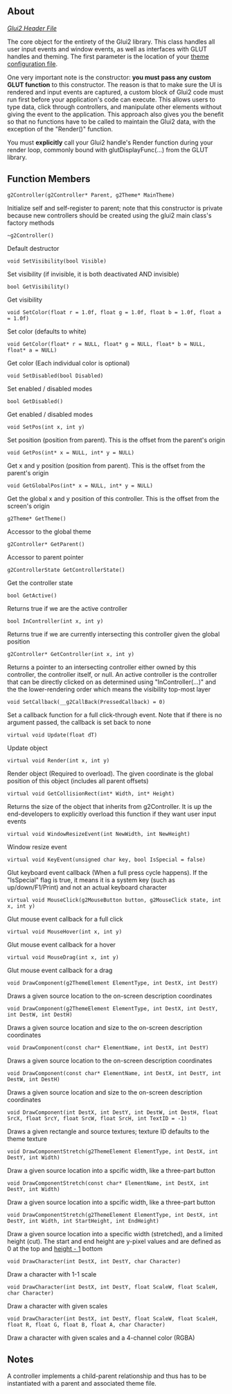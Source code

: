 ## About ##

_[Glui2 Header File](http://code.google.com/p/glui2/source/browse/trunk/Glui2/glui2.h)_

The core object for the entirety of the Glui2 library. This class handles all user input events and window events, as well as interfaces with GLUT handles and theming. The first parameter is the location of your [theme configuration file](Theming.md).

One very important note is the constructor: **you must pass any custom GLUT function** to this constructor. The reason is that to make sure the UI is rendered and input events are captured, a custom block of Glui2 code must run first before your application's code can execute. This allows users to type data, click through controllers, and manipulate other elements without giving the event to the application. This approach also gives you the benefit so that no functions have to be called to maintain the Glui2 data, with the exception of the "Render()" function.

You must **explicitly** call your Glui2 handle's Render function during your render loop, commonly bound with glutDisplayFunc(...) from the GLUT library.

## Function Members ##

```
g2Controller(g2Controller* Parent, g2Theme* MainTheme)
```
Initialize self and self-register to parent; note that this constructor is private because new controllers should be created using the glui2 main class's factory methods

```
~g2Controller()
```
Default destructor

```
void SetVisibility(bool Visible)
```
Set visibility (if invisible, it is both deactivated AND invisible)

```
bool GetVisibility()
```
Get visibility

```
void SetColor(float r = 1.0f, float g = 1.0f, float b = 1.0f, float a = 1.0f)
```
Set color (defaults to white)

```
void GetColor(float* r = NULL, float* g = NULL, float* b = NULL, float* a = NULL)
```
Get color (Each individual color is optional)

```
void SetDisabled(bool Disabled)
```
Set enabled / disabled modes

```
bool GetDisabled()
```
Get enabled / disabled modes

```
void SetPos(int x, int y)
```
Set position (position from parent). This is the offset from the parent's origin

```
void GetPos(int* x = NULL, int* y = NULL)
```
Get x and y position (position from parent). This is the offset from the parent's origin

```
void GetGlobalPos(int* x = NULL, int* y = NULL)
```
Get the global x and y position of this controller. This is the offset from the screen's origin

```
g2Theme* GetTheme()
```
Accessor to the global theme

```
g2Controller* GetParent()
```
Accessor to parent pointer

```
g2ControllerState GetControllerState()
```
Get the controller state

```
bool GetActive()
```
Returns true if we are the active controller

```
bool InController(int x, int y)
```
Returns true if we are currently intersecting this controller given the global position

```
g2Controller* GetController(int x, int y)
```
Returns a pointer to an intersecting controller either owned by this controller, the controller itself, or null. An active controller is the controller that can be directly clicked on as determined using "InController(...)" and the the lower-rendering order which means the visibility top-most layer

```
void SetCallback(__g2CallBack(PressedCallback) = 0)
```
Set a callback function for a full click-through event. Note that if there is no argument passed, the callback is set back to none

```
virtual void Update(float dT)
```
Update object

```
virtual void Render(int x, int y)
```
Render object (Required to overload). The given coordinate is the global position of this object (includes all parent offsets)

```
virtual void GetCollisionRect(int* Width, int* Height)
```
Returns the size of the object that inherits from g2Controller. It is up the end-developers to explicitly overload this function if they want user input events

```
virtual void WindowResizeEvent(int NewWidth, int NewHeight)
```
Window resize event

```
virtual void KeyEvent(unsigned char key, bool IsSpecial = false)
```
Glut keyboard event callback (When a full press cycle happens). If the "IsSpecial" flag is true, it means it is a system key (such as up/down/F1/Print) and not an actual keyboard character

```
virtual void MouseClick(g2MouseButton button, g2MouseClick state, int x, int y)
```
Glut mouse event callback for a full click

```
virtual void MouseHover(int x, int y)
```
Glut mouse event callback for a hover

```
virtual void MouseDrag(int x, int y)
```
Glut mouse event callback for a drag

```
void DrawComponent(g2ThemeElement ElementType, int DestX, int DestY)
```
Draws a given source location to the on-screen description coordinates

```
void DrawComponent(g2ThemeElement ElementType, int DestX, int DestY, int DestW, int DestH)
```
Draws a given source location and size to the on-screen description coordinates

```
void DrawComponent(const char* ElementName, int DestX, int DestY)
```
Draws a given source location to the on-screen description coordinates

```
void DrawComponent(const char* ElementName, int DestX, int DestY, int DestW, int DestH)
```
Draws a given source location and size to the on-screen description coordinates

```
void DrawComponent(int DestX, int DestY, int DestW, int DestH, float SrcX, float SrcY, float SrcW, float SrcH, int TextID = -1)
```
Draws a given rectangle and source textures; texture ID defaults to the theme texture

```
void DrawComponentStretch(g2ThemeElement ElementType, int DestX, int DestY, int Width)
```
Draw a given source location into a spcific width, like a three-part button

```
void DrawComponentStretch(const char* ElementName, int DestX, int DestY, int Width)
```
Draw a given source location into a spcific width, like a three-part button

```
void DrawComponentStretch(g2ThemeElement ElementType, int DestX, int DestY, int Width, int StartHeight, int EndHeight)
```
Draw a given source location into a specific width (stretched), and a limited height (cut). The start and end height are y-pixel values and are defined as 0 at the top and [height - 1](Element.md) bottom

```
void DrawCharacter(int DestX, int DestY, char Character)
```
Draw a character with 1-1 scale

```
void DrawCharacter(int DestX, int DestY, float ScaleW, float ScaleH, char Character)
```
Draw a character with given scales

```
void DrawCharacter(int DestX, int DestY, float ScaleW, float ScaleH, float R, float G, float B, float A, char Character)
```
Draw a character with given scales and a 4-channel color (RGBA)

## Notes ##

A controller implements a child-parent relationship and thus has to be instantiated with a parent and associated theme file.